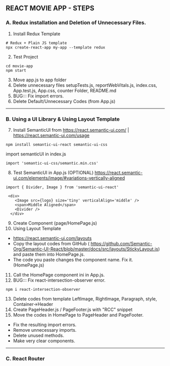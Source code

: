 ## REACT MOVIE APP - STEPS

### A. Redux installation and Deletion of Unnecessary Files.

01. Install Redux Template
```node
# Redux + Plain JS template
npx create-react-app my-app --template redux
```
02. Test Project
```
cd movie-app
npm start
```
03. Move app.js to app folder
04. Delete unnecessary files
setupTests.js, reportWebVitals.js, index.css, App.test.js, App.css, counter Folder, README.md
05. BUG::: Fix import errors.
06. Delete Default/Unnecessary Codes (from App.js)

---
### B. Using a UI Library & Using Layout Template

07. Install SemanticUI from https://react.semantic-ui.com/ | https://react.semantic-ui.com/usage
```node
npm install semantic-ui-react semantic-ui-css
```
import semanticUI in index.js
```node
import 'semantic-ui-css/semantic.min.css'
```
08. Test SemanticUI in App.js (OPTIONAL)
https://react.semantic-ui.com/elements/image/#variations-vertically-aligned

```
import { Divider, Image } from 'semantic-ui-react'
```
```
 <div>
    <Image src={logo} size='tiny' verticalAlign='middle' />
    <span>Middle Aligned</span>
    <Divider />
  </div>
```
09. Create Component (page/HomePage.js)
10. Using Layout Template
- https://react.semantic-ui.com/layouts
- Copy the layout codes from GitHub (
https://github.com/Semantic-Org/Semantic-UI-React/blob/master/docs/src/layouts/StickyLayout.js) and paste them into HomePage.js.
- The code you paste changes the component name. Fix it. (HomePage.js)
11. Call the HomePage component ini in App.js.
12. BUG::: Fix react-intersection-observer error.
```node
npm i react-intersection-observer
```
13. Delete codes from template
LeftImage, RightImage, Paragraph, style, Container->Header
14. Create PageHeader.js / PageFooter.js with "RCC" snippet
15. Move the codes in HomePage to PageHeader and PageFooter.
- Fix the resulting import errors.
- Remove unnecessary imports.
- Delete unused methods.
- Make very clear components.

---
### C. React Router